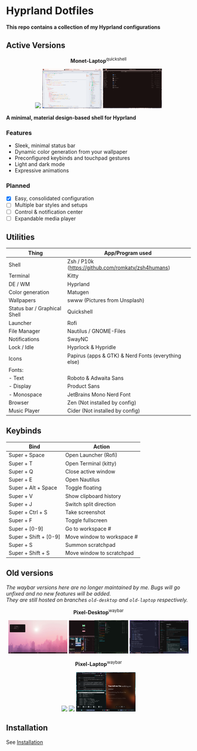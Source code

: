 # Hyprland Dotfiles

**This repo contains a collection of my Hyprland configurations**

## Active Versions

<p align="center"><b>Monet-Laptop</b><sup>quickshell</sup></p>
<p align="center">
  <img src="assets/lpqs1.png" width="32%">
  <img src="assets/lpqs2.png" width="32%">
  <img src="assets/lpqs3.png" width="32%">
</p>

**A minimal, material design-based shell for Hyprland**

### Features

- Sleek, minimal status bar
- Dynamic color generation from your wallpaper
- Preconfigured keybinds and touchpad gestures
- Light and dark mode
- Expressive animations

### Planned

- [x] Easy, consolidated configuration
- [ ] Multiple bar styles and setups
- [ ] Control & notification center
- [ ] Expandable media player

## Utilities

| Thing                        | App/Program used                                    |
| ---------------------------- | --------------------------------------------------- |
| Shell                        | Zsh / P10k (https://github.com/romkatv/zsh4humans)  |
| Terminal                     | Kitty                                               |
| DE / WM                      | Hyprland                                            |
| Color generation             | Matugen                                             |
| Wallpapers                   | swww (Pictures from Unsplash)                       |
| Status bar / Graphical Shell | Quickshell                                          |
| Launcher                     | Rofi                                                |
| File Manager                 | Nautilus / GNOME-Files                              |
| Notifications                | SwayNC                                              |
| Lock / Idle                  | Hyprlock & Hypridle                                 |
| Icons                        | Papirus (apps & GTK) & Nerd Fonts (everything else) |
| Fonts:                       |                                                     |
| - Text                       | Roboto & Adwaita Sans                               |
| - Display                    | Product Sans                                        |
| - Monospace                  | JetBrains Mono Nerd Font                            |
| Browser                      | Zen (Not installed by config)                       |
| Music Player                 | Cider (Not installed by config)                     |

## Keybinds

| Bind                  | Action                     |
| --------------------- | -------------------------- |
| Super + Space         | Open Launcher (Rofi)       |
| Super + T             | Open Terminal (kitty)      |
| Super + Q             | Close active window        |
| Super + E             | Open Nautilus              |
| Super + Alt + Space   | Toggle floating            |
| Super + V             | Show clipboard history     |
| Super + J             | Switch split direction     |
| Super + Ctrl + S      | Take screenshot            |
| Super + F             | Toggle fullscreen          |
| Super + [0-9]         | Go to workspace #          |
| Super + Shift + [0-9] | Move window to workspace # |
| Super + S             | Summon scratchpad          |
| Super + Shift + S     | Move window to scratchpad  |

## Old versions

*The waybar versions here are no longer maintained by me. Bugs will go unfixed and no new features will be added.* \
*They are still hosted on branches `old-desktop` and `old-laptop` respectively.*

<p align="center"><b>Pixel-Desktop</b><sup>waybar</sup></p>
<p align="center">
  <img src="assets/desktopss1.png" width="32%">
  <img src="assets/desktopss3.png" width="32%">
  <img src="assets/desktopss2.png" width="32%">
</p>
<p align="center"><b>Pixel-Laptop</b><sup>waybar</sup></p>
<p align="center">
  <img src="assets/laptopss1.png" width="32%">
  <img src="assets/laptopss2.png" width="32%">
  <img src="assets/laptopss3.png" width="32%">
</p>

## Installation

See [Installation](https://github.com/bmalia/dotfiles/blob/main/INSTALLATION.md)

